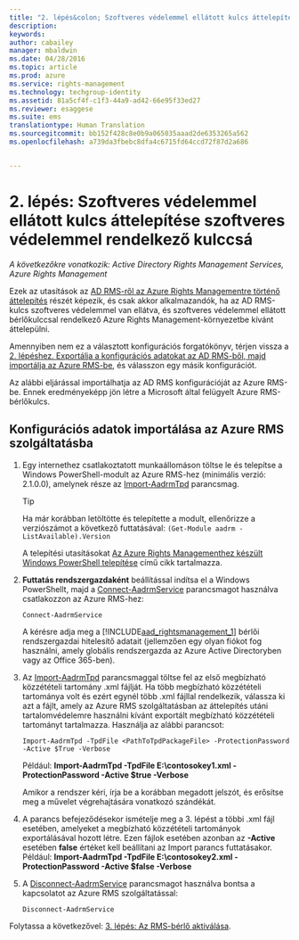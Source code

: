 ```yaml
---
title: "2. lépés&colon; Szoftveres védelemmel ellátott kulcs áttelepítése szoftveres védelemmel rendelkező kulccsá | Azure RMS"
description: 
keywords: 
author: cabailey
manager: mbaldwin
ms.date: 04/28/2016
ms.topic: article
ms.prod: azure
ms.service: rights-management
ms.technology: techgroup-identity
ms.assetid: 81a5cf4f-c1f3-44a9-ad42-66e95f33ed27
ms.reviewer: esaggese
ms.suite: ems
translationtype: Human Translation
ms.sourcegitcommit: bb152f428c8e0b9a065035aaad2de6353265a562
ms.openlocfilehash: a739da3fbebc8dfa4c6715fd64ccd72f87d2a686


---
```



# 2. lépés: Szoftveres védelemmel ellátott kulcs áttelepítése szoftveres védelemmel rendelkező kulccsá

*A következőkre vonatkozik: Active Directory Rights Management Services, Azure Rights Management*


Ezek az utasítások az [AD RMS-ről az Azure Rights Managementre történő áttelepítés](migrate-from-ad-rms-to-azure-rms.md) részét képezik, és csak akkor alkalmazandók, ha az AD RMS-kulcs szoftveres védelemmel van ellátva, és szoftveres védelemmel ellátott bérlőkulccsal rendelkező Azure Rights Management-környezetbe kívánt áttelepülni. 

Amennyiben nem ez a választott konfigurációs forgatókönyv, térjen vissza a [2. lépéshez. Exportálja a konfigurációs adatokat az AD RMS-ből, majd importálja az Azure RMS-be](migrate-from-ad-rms-phase1.md#step-2-export-configuration-data-from-ad-rms-and-import-it-to-azure-rms), és válasszon egy másik konfigurációt.

Az alábbi eljárással importálhatja az AD RMS konfigurációját az Azure RMS-be. Ennek eredményeképp jön létre a Microsoft által felügyelt Azure RMS-bérlőkulcs.

## Konfigurációs adatok importálása az Azure RMS szolgáltatásba

1.  Egy internethez csatlakoztatott munkaállomáson töltse le és telepítse a Windows PowerShell-modult az Azure RMS-hez (minimális verzió: 2.1.0.0), amelynek része az [Import-AadrmTpd](http://msdn.microsoft.com/library/azure/dn857523.aspx) parancsmag.

    > [!TIP]
    > Ha már korábban letöltötte és telepítette a modult, ellenőrizze a verziószámot a következő futtatásával: `(Get-Module aadrm -ListAvailable).Version`

    A telepítési utasításokat [Az Azure Rights Managementhez készült Windows PowerShell telepítése](../deploy-use/install-powershell.md) című cikk tartalmazza.

2.  **Futtatás rendszergazdaként** beállítással indítsa el a Windows PowerShellt, majd a [Connect-AadrmService](http://msdn.microsoft.com/library/azure/dn629415.aspx) parancsmagot használva csatlakozzon az Azure RMS-hez:

    ```
    Connect-AadrmService
    ```
    A kérésre adja meg a [!INCLUDE[aad_rightsmanagement_1](../includes/aad_rightsmanagement_1_md.md)] bérlői rendszergazdai hitelesítő adatait (jellemzően egy olyan fiókot fog használni, amely globális rendszergazda az Azure Active Directoryben vagy az Office 365-ben).

3.  Az [Import-AadrmTpd](http://msdn.microsoft.com/library/azure/dn857523.aspx) parancsmaggal töltse fel az első megbízható közzétételi tartomány .xml fájlját. Ha több megbízható közzétételi tartománya volt és ezért egynél több .xml fájllal rendelkezik, válassza ki azt a fájlt, amely az Azure RMS szolgáltatásban az áttelepítés utáni tartalomvédelemre használni kívánt exportált megbízható közzétételi tartományt tartalmazza. Használja az alábbi parancsot:

    ```
    Import-AadrmTpd -TpdFile <PathToTpdPackageFile> -ProtectionPassword -Active $True -Verbose
    ```
    Például: **Import-AadrmTpd -TpdFile E:\contosokey1.xml -ProtectionPassword -Active $true -Verbose**

    Amikor a rendszer kéri, írja be a korábban megadott jelszót, és erősítse meg a művelet végrehajtására vonatkozó szándékát.

4.  A parancs befejeződésekor ismételje meg a 3. lépést a többi .xml fájl esetében, amelyeket a megbízható közzétételi tartományok exportálásával hozott létre. Ezen fájlok esetében azonban az **-Active** esetében **false** értéket kell beállítani az Import parancs futtatásakor. Például: **Import-AadrmTpd -TpdFile E:\contosokey2.xml -ProtectionPassword -Active $false -Verbose**

5.  A [Disconnect-AadrmService](http://msdn.microsoft.com/library/azure/dn629416.aspx) parancsmagot használva bontsa a kapcsolatot az Azure RMS szolgáltatással:

    ```
    Disconnect-AadrmService
    ```

Folytassa a következővel: [3. lépés: Az RMS-bérlő aktiválása](migrate-from-ad-rms-phase1.md#step-3-activate-your-rms-tenant).




<!--HONumber=Jun16_HO4-->


